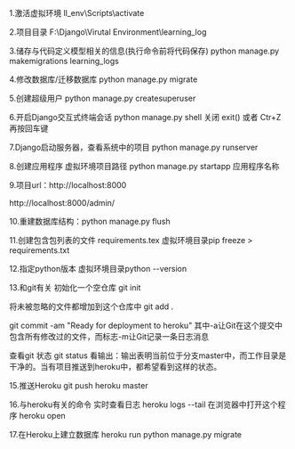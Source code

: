 1.激活虚拟环境 ll_env\Scripts\activate 

2.项目目录 F:\Django\Virutal Environment\learning_log

3.储存与代码定义模型相关的信息(执行命令前将代码保存) python manage.py makemigrations learning_logs 

4.修改数据库/迁移数据库 python manage.py migrate

5.创建超级用户 python manage.py createsuperuser

6.开启Django交互式终端会话  python manage.py shell
关闭 exit() 或者 Ctr+Z 再按回车键

7.Django启动服务器，查看系统中的项目 python manage.py runserver

8.创建应用程序 虚拟环境项目路径 python manage.py startapp 应用程序名称

9.项目url：http://localhost:8000

http://localhost:8000/admin/


10.重建数据库结构：python manage.py flush

11.创建包含包列表的文件 requirements.tex
虚拟环境目录pip freeze > requirements.txt

12.指定python版本 
虚拟环境目录python --version

13.和git有关
初始化一个空仓库 git init

将未被忽略的文件都增加到这个仓库中 git add .

git commit -am "Ready for deployment to heroku" 其中-a让Git在这个提交中包含所有修改过的文件，而标志-m让Git记录一条日志消息

查看git 状态 git status 
看输出：输出表明当前位于分支master中，而工作目录是干净的。当有项目推送到heroku中，都希望看到这样的状态。

15.推送Heroku          git push heroku master

16.与heroku有关的命令
实时查看日志 heroku logs --tail
在浏览器中打开这个程序 heroku open

17.在Heroku上建立数据库 heroku run python manage.py migrate
